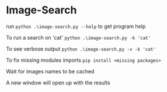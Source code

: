 # Image-Search
run `python .\image-search.py --help` to get program help

To run a search on 'cat' `python .\image-search.py -k 'cat'`

To see verbose output `python .\image-search.py -v -k 'cat'`

To fix missing modules imports `pip install <missing packages>`

Wait for images names to be cached

A new window will open up with the results
